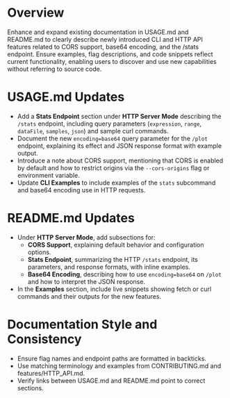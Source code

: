 # Overview
Enhance and expand existing documentation in USAGE.md and README.md to clearly describe newly introduced CLI and HTTP API features related to CORS support, base64 encoding, and the /stats endpoint. Ensure examples, flag descriptions, and code snippets reflect current functionality, enabling users to discover and use new capabilities without referring to source code.

# USAGE.md Updates
- Add a **Stats Endpoint** section under **HTTP Server Mode** describing the `/stats` endpoint, including query parameters (`expression`, `range`, `dataFile`, `samples`, `json`) and sample curl commands.
- Document the new `encoding=base64` query parameter for the `/plot` endpoint, explaining its effect and JSON response format with example output.
- Introduce a note about CORS support, mentioning that CORS is enabled by default and how to restrict origins via the `--cors-origins` flag or environment variable.
- Update **CLI Examples** to include examples of the `stats` subcommand and base64 encoding use in HTTP requests.

# README.md Updates
- Under **HTTP Server Mode**, add subsections for:
  - **CORS Support**, explaining default behavior and configuration options.
  - **Stats Endpoint**, summarizing the HTTP `/stats` endpoint, its parameters, and response formats, with inline examples.
  - **Base64 Encoding**, describing how to use `encoding=base64` on `/plot` and how to interpret the JSON response.
- In the **Examples** section, include live snippets showing fetch or curl commands and their outputs for the new features.

# Documentation Style and Consistency
- Ensure flag names and endpoint paths are formatted in backticks.
- Use matching terminology and examples from CONTRIBUTING.md and features/HTTP_API.md.
- Verify links between USAGE.md and README.md point to correct sections.
